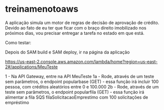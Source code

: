 # treinamenotoaws
A aplicação simula um motor de regras de decisão de aprovação de crédito. Devido ao fato de eu ter que ficar com o braço direito imobilizado nos próximos dias, vou precisar entregar a tarefa no estado em que está.

Como testar:

Depois do SAM build e SAM deploy, ir na página da aplicação

https://us-east-2.console.aws.amazon.com/lambda/home?region=us-east-2#/applications/MeuTeste

1 - Na API Gateway, entre na API MeuTeste
  1a - Rode, através de um teste sem parâmetros, o endpoint popularbase (GET) - essa função irá incluir 100 pessoa, com créditos aleatórios entre 0 e 100.000
  2b - Rode, através de um teste sem parâmetros, o endpoint popularfila (GET) - essa função irá alimentar a fila SQS filaSolicitacaoEmprestimo com 100 solicitações de empréstimo

